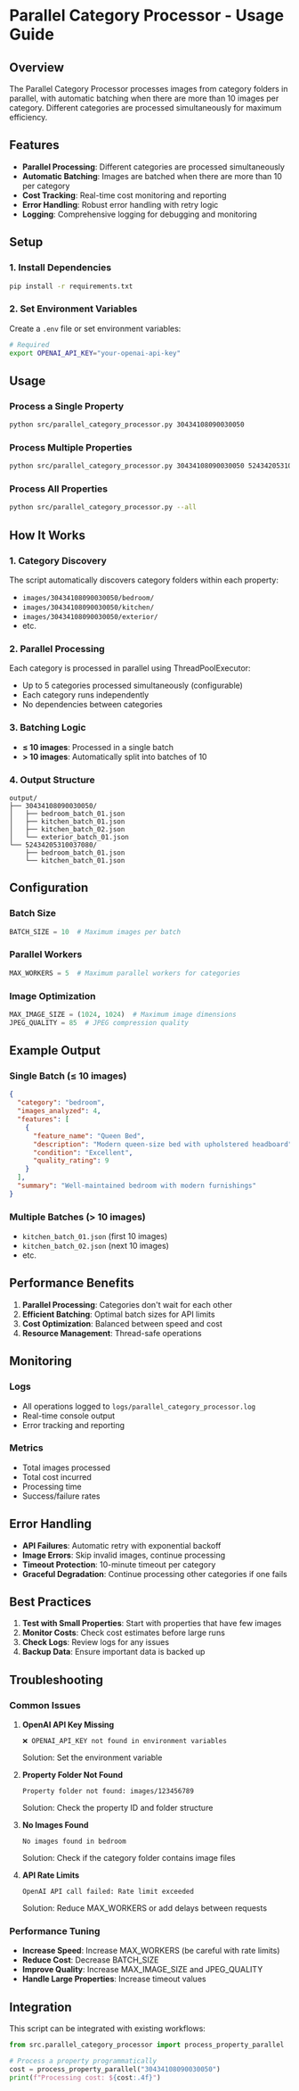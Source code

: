 # Parallel Category Processor - Usage Guide

## Overview

The Parallel Category Processor processes images from category folders in parallel, with automatic batching when there are more than 10 images per category. Different categories are processed simultaneously for maximum efficiency.

## Features

- **Parallel Processing**: Different categories are processed simultaneously
- **Automatic Batching**: Images are batched when there are more than 10 per category
- **Cost Tracking**: Real-time cost monitoring and reporting
- **Error Handling**: Robust error handling with retry logic
- **Logging**: Comprehensive logging for debugging and monitoring

## Setup

### 1. Install Dependencies
```bash
pip install -r requirements.txt
```

### 2. Set Environment Variables
Create a `.env` file or set environment variables:

```bash
# Required
export OPENAI_API_KEY="your-openai-api-key"
```

## Usage

### Process a Single Property
```bash
python src/parallel_category_processor.py 30434108090030050
```

### Process Multiple Properties
```bash
python src/parallel_category_processor.py 30434108090030050 52434205310037080
```

### Process All Properties
```bash
python src/parallel_category_processor.py --all
```

## How It Works

### 1. Category Discovery
The script automatically discovers category folders within each property:
- `images/30434108090030050/bedroom/`
- `images/30434108090030050/kitchen/`
- `images/30434108090030050/exterior/`
- etc.

### 2. Parallel Processing
Each category is processed in parallel using ThreadPoolExecutor:
- Up to 5 categories processed simultaneously (configurable)
- Each category runs independently
- No dependencies between categories

### 3. Batching Logic
- **≤ 10 images**: Processed in a single batch
- **> 10 images**: Automatically split into batches of 10

### 4. Output Structure
```
output/
├── 30434108090030050/
│   ├── bedroom_batch_01.json
│   ├── kitchen_batch_01.json
│   ├── kitchen_batch_02.json
│   └── exterior_batch_01.json
└── 52434205310037080/
    ├── bedroom_batch_01.json
    └── kitchen_batch_01.json
```

## Configuration

### Batch Size
```python
BATCH_SIZE = 10  # Maximum images per batch
```

### Parallel Workers
```python
MAX_WORKERS = 5  # Maximum parallel workers for categories
```

### Image Optimization
```python
MAX_IMAGE_SIZE = (1024, 1024)  # Maximum image dimensions
JPEG_QUALITY = 85  # JPEG compression quality
```

## Example Output

### Single Batch (≤ 10 images)
```json
{
  "category": "bedroom",
  "images_analyzed": 4,
  "features": [
    {
      "feature_name": "Queen Bed",
      "description": "Modern queen-size bed with upholstered headboard",
      "condition": "Excellent",
      "quality_rating": 9
    }
  ],
  "summary": "Well-maintained bedroom with modern furnishings"
}
```

### Multiple Batches (> 10 images)
- `kitchen_batch_01.json` (first 10 images)
- `kitchen_batch_02.json` (next 10 images)
- etc.

## Performance Benefits

1. **Parallel Processing**: Categories don't wait for each other
2. **Efficient Batching**: Optimal batch sizes for API limits
3. **Cost Optimization**: Balanced between speed and cost
4. **Resource Management**: Thread-safe operations

## Monitoring

### Logs
- All operations logged to `logs/parallel_category_processor.log`
- Real-time console output
- Error tracking and reporting

### Metrics
- Total images processed
- Total cost incurred
- Processing time
- Success/failure rates

## Error Handling

- **API Failures**: Automatic retry with exponential backoff
- **Image Errors**: Skip invalid images, continue processing
- **Timeout Protection**: 10-minute timeout per category
- **Graceful Degradation**: Continue processing other categories if one fails

## Best Practices

1. **Test with Small Properties**: Start with properties that have few images
2. **Monitor Costs**: Check cost estimates before large runs
3. **Check Logs**: Review logs for any issues
4. **Backup Data**: Ensure important data is backed up

## Troubleshooting

### Common Issues

1. **OpenAI API Key Missing**
   ```
   ❌ OPENAI_API_KEY not found in environment variables
   ```
   Solution: Set the environment variable

2. **Property Folder Not Found**
   ```
   Property folder not found: images/123456789
   ```
   Solution: Check the property ID and folder structure

3. **No Images Found**
   ```
   No images found in bedroom
   ```
   Solution: Check if the category folder contains image files

4. **API Rate Limits**
   ```
   OpenAI API call failed: Rate limit exceeded
   ```
   Solution: Reduce MAX_WORKERS or add delays between requests

### Performance Tuning

- **Increase Speed**: Increase MAX_WORKERS (be careful with rate limits)
- **Reduce Cost**: Decrease BATCH_SIZE
- **Improve Quality**: Increase MAX_IMAGE_SIZE and JPEG_QUALITY
- **Handle Large Properties**: Increase timeout values

## Integration

This script can be integrated with existing workflows:

```python
from src.parallel_category_processor import process_property_parallel

# Process a property programmatically
cost = process_property_parallel("30434108090030050")
print(f"Processing cost: ${cost:.4f}")
``` 